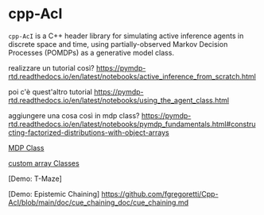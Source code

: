 # cpp-AcI
``cpp-AcI`` is a C++ header library for simulating active inference agents in
discrete space and time, using partially-observed Markov Decision Processes
(POMDPs) as a generative model class.

realizzare un tutorial così? https://pymdp-rtd.readthedocs.io/en/latest/notebooks/active_inference_from_scratch.html

poi c'è quest'altro tutorial https://pymdp-rtd.readthedocs.io/en/latest/notebooks/using_the_agent_class.html

aggiungere una cosa così in mdp class? https://pymdp-rtd.readthedocs.io/en/latest/notebooks/pymdp_fundamentals.html#constructing-factorized-distributions-with-object-arrays

[MDP Class](doc/mdp_class.md)

[custom array Classes](doc/custom_array_classes.md)

[Demo: T-Maze]

[Demo: Epistemic Chaining] https://github.com/fgregoretti/Cpp-AcI/blob/main/doc/cue_chaining_doc/cue_chaining.md
